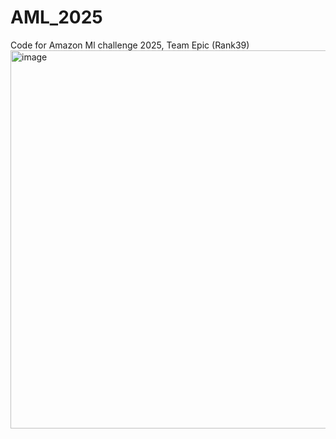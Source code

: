 # AML_2025
Code for Amazon Ml challenge 2025, Team Epic (Rank39)
<img width="1811" height="605" alt="image" src="https://github.com/user-attachments/assets/e690b220-f633-4cbb-99db-9774b610d191" />
